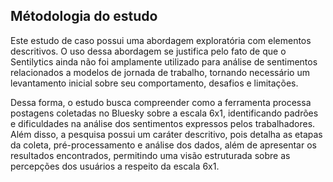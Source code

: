 ## Métodologia do estudo

Este estudo de caso possui uma abordagem exploratória com elementos descritivos. O uso dessa abordagem se justifica pelo fato de que o Sentilytics ainda não foi amplamente utilizado para análise de sentimentos relacionados a modelos de jornada de trabalho, tornando necessário um levantamento inicial sobre seu comportamento, desafios e limitações.

Dessa forma, o estudo busca compreender como a ferramenta processa postagens coletadas no Bluesky sobre a escala 6x1, identificando padrões e dificuldades na análise dos sentimentos expressos pelos trabalhadores. Além disso, a pesquisa possui um caráter descritivo, pois detalha as etapas da coleta, pré-processamento e análise dos dados, além de apresentar os resultados encontrados, permitindo uma visão estruturada sobre as percepções dos usuários a respeito da escala 6x1.

